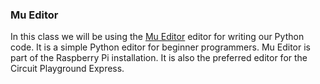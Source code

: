### Mu Editor
In this class we will be using the [Mu Editor](https://codewith.mu/) editor for writing our Python code. It is a simple Python editor for beginner programmers. Mu Editor is part of the Raspberry Pi installation. It is also the preferred editor for the Circuit Playground Express. 
